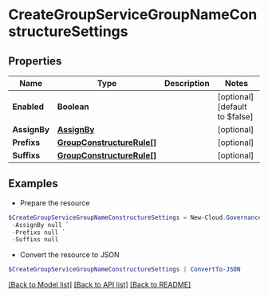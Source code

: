 # CreateGroupServiceGroupNameConstructureSettings
## Properties

Name | Type | Description | Notes
------------ | ------------- | ------------- | -------------
**Enabled** | **Boolean** |  | [optional] [default to $false]
**AssignBy** | [**AssignBy**](AssignBy.md) |  | [optional] 
**Prefixs** | [**GroupConstructureRule[]**](GroupConstructureRule.md) |  | [optional] 
**Suffixs** | [**GroupConstructureRule[]**](GroupConstructureRule.md) |  | [optional] 

## Examples

- Prepare the resource
```powershell
$CreateGroupServiceGroupNameConstructureSettings = New-Cloud.Governance.ClientCreateGroupServiceGroupNameConstructureSettings  -Enabled null `
 -AssignBy null `
 -Prefixs null `
 -Suffixs null
```

- Convert the resource to JSON
```powershell
$CreateGroupServiceGroupNameConstructureSettings | ConvertTo-JSON
```

[[Back to Model list]](../README.md#documentation-for-models) [[Back to API list]](../README.md#documentation-for-api-endpoints) [[Back to README]](../README.md)

